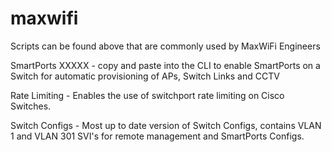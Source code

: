 # maxwifi

Scripts can be found above that are commonly used by MaxWiFi Engineers


SmartPorts XXXXX - copy and paste into the CLI to enable SmartPorts on a Switch for automatic provisioning of APs, Switch Links and CCTV

Rate Limiting - Enables the use of switchport rate limiting on Cisco Switches.

Switch Configs - Most up to date version of Switch Configs, contains VLAN 1 and VLAN 301 SVI's for remote management and SmartPorts Configs.
